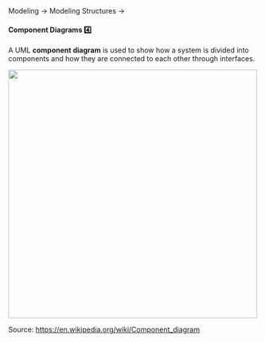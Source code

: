 <link rel="stylesheet" href="{{baseUrl}}/css/textbook.css">

<div class="website-content">

<div id="path">Modeling &rarr; Modeling Structures &rarr;</div>

<div id="title">

#### Component Diagrams :four:

</div>

<div id="body">

A UML **component diagram** is used to show how a system is divided into components and how they are connected to each other through interfaces.

<img src="{{baseUrl}}/modeling/modelingStructures/componentDiagrams/images/diagram.png" height="500" />
<p/>

Source: https://en.wikipedia.org/wiki/Component_diagram

</div>

<div id="extras">
<div>

</div>
